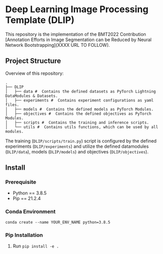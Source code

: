 # Deep Learning Image Processing Template (DLIP)
This repository is the implementation of the BMT2022 Contribution [Annotation Efforts in Image Segmentation can be Reduced by Neural Network Bootstrapping](XXXX URL TO FOLLOW).

## Project Structure
Overview of this repository:
```
.
├── DLIP
│   ├── data #  Contains the defined datasets as PyTorch Lightning DataModules & Datasets.   
│   ├── experiments #  Contains experiment configurations as yaml files.
│   ├── models #  Contains the defined models as PyTorch Modules.    
│   ├── objectives #  Contains the defined objectives as PyTorch Modules.
│   ├── scripts #  Contains the training and inference scripts.
│   └── utils #  Contains utils functions, which can be used by all modules.
```

The training (`DLIP/scripts/train.py`) script is configured by the defined experiments (`DLIP/experiments`) and  utilize the defined datamodules (`DLIP/data`), models (`DLIP/models`) and objectives (`DLIP/objectives`).

## Install
### Prerequisite
- Python == 3.8.5
- Pip == 21.2.4
### Conda Environment
`conda create --name YOUR_ENV_NAME python=3.8.5`
### Pip Installation
1. Run `pip install -e .`
